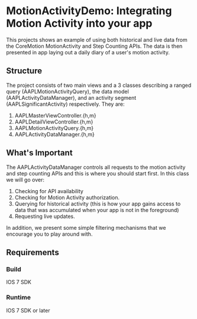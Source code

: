 # MotionActivityDemo: Integrating Motion Activity into your app

This projects shows an example of using both historical and live data from the CoreMotion MotionActivity and Step Counting APIs.  The data is then presented in app laying out a daily diary of a user's motion activity.

## Structure

The project consists of two main views and a 3 classes describing a ranged query (AAPLMotionActivityQuery), the data model (AAPLActivityDataManager), and an activity segment (AAPLSignificantActivity) respectively.  They are:
1. AAPLMasterViewController.{h,m}
2. AAPLDetailViewController.{h,m}
3. AAPLMotionActivityQuery.{h,m}
4. AAPLActivityDataManager.{h,m}

## What's Important

The AAPLActivityDataManager controls all requests to the motion activity and step counting APIs and this is where you should start first.  In this class we will go over:
1. Checking for API availability
2. Checking for Motion Activity authorization.
3. Querying for historical activity (this is how your app gains access to data that was accumulated when your app is not in the foreground)
4. Requesting live updates.

In addition, we present some simple filtering mechanisms that we encourage you to play around with.

## Requirements

### Build

IOS 7 SDK

### Runtime

IOS 7 SDK or later
